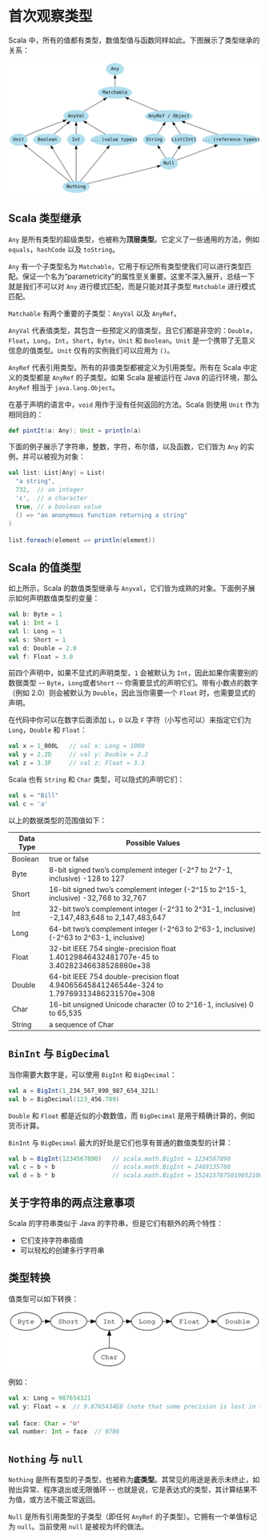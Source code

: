 # 首次观察类型

Scala 中，所有的值都有类型，数值型值与函数同样如此。下图展示了类型继承的关系：

![type hierarch](./img/hierarchy.svg)

## Scala 类型继承

`Any` 是所有类型的超级类型，也被称为**顶层类型**。它定义了一些通用的方法，例如 `equals`，`hashCode` 以及 `toString`。

`Any` 有一个子类型名为 `Matchable`，它用于标记所有类型使我们可以进行类型匹配。保证一个名为“parametricity”的属性至关重要。这里不深入展开，总结一下就是我们不可以对 `Any` 进行模式匹配，而是只能对其子类型 `Matchable` 进行模式匹配。

`Matchable` 有两个重要的子类型：`AnyVal` 以及 `AnyRef`。

`AnyVal` 代表值类型，其包含一些预定义的值类型，且它们都是非空的：`Double`，`Float`，`Long`，`Int`，`Short`，`Byte`，`Unit` 和 `Boolean`。`Unit` 是一个携带了无意义信息的值类型。`Unit` 仅有的实例我们可以应用为 `()`。

`AnyRef` 代表引用类型。所有的非值类型都被定义为引用类型。所有在 Scala 中定义的类型都是 `AnyRef` 的子类型。如果 Scala 是被运行在 Java 的运行环境，那么 `AnyRef` 相当于 `java.lang.Object`。

在基于声明的语言中，`void` 用作于没有任何返回的方法。Scala 则使用 `Unit` 作为相同目的：

```scala
def pintIt(a: Any): Unit = println(a)
```

下面的例子展示了字符串，整数，字符，布尔值，以及函数，它们皆为 `Any` 的实例，并可以被视为对象：

```scala
val list: List[Any] = List(
  "a string",
  732,  // an integer
  'c',  // a character
  true, // a boolean value
  () => "an anonymous function returning a string"
)

list.foreach(element => println(element))
```

## Scala 的值类型

如上所示，Scala 的数值类型继承与 `Anyval`，它们皆为成熟的对象。下面例子展示如何声明数值类型的变量：

```scala
val b: Byte = 1
val i: Int = 1
val l: Long = 1
val s: Short = 1
val d: Double = 2.0
val f: Float = 3.0
```

前四个声明中，如果不显式的声明类型，`1` 会被默认为 `Int`，因此如果你需要别的数据类型 -- `Byte`，`Long`或者`Short` -- 你需要显式的声明它们。带有小数点的数字（例如 2.0）则会被默认为 `Double`，因此当你需要一个 `Float` 时，也需要显式的声明。

在代码中你可以在数字后面添加 `L`，`D` 以及 `F` 字符（小写也可以）来指定它们为 `Long`，`Double` 和 `Float`：

```scala
val x = 1_000L   // val x: Long = 1000
val y = 2.2D     // val y: Double = 2.2
val z = 3.3F     // val z: Float = 3.3
```

Scala 也有 `String` 和 `Char` 类型，可以隐式的声明它们：

```scala
val s = "Bill"
val c = 'a'
```

以上的数据类型的范围值如下：

| Data Type | Possible Values                                                                              |
| --------- | -------------------------------------------------------------------------------------------- |
| Boolean   | true or false                                                                                |
| Byte      | 8-bit signed two’s complement integer (-2^7 to 2^7-1, inclusive) -128 to 127                 |
| Short     | 16-bit signed two’s complement integer (-2^15 to 2^15-1, inclusive) -32,768 to 32,767        |
| Int       | 32-bit two’s complement integer (-2^31 to 2^31-1, inclusive) -2,147,483,648 to 2,147,483,647 |
| Long      | 64-bit two’s complement integer (-2^63 to 2^63-1, inclusive) (-2^63 to 2^63-1, inclusive)    |
| Float     | 32-bit IEEE 754 single-precision float 1.40129846432481707e-45 to 3.40282346638528860e+38    |
| Double    | 64-bit IEEE 754 double-precision float 4.94065645841246544e-324 to 1.79769313486231570e+308  |
| Char      | 16-bit unsigned Unicode character (0 to 2^16-1, inclusive) 0 to 65,535                       |
| String    | a sequence of Char                                                                           |

## `BinInt` 与 `BigDecimal`

当你需要大数字是，可以使用 `BigInt` 和 `BigDecimal`：

```scala
val a = BigInt(1_234_567_890_987_654_321L)
val b = BigDecimal(123_456.789)
```

`Double` 和 `Float` 都是近似的小数数值，而 `BigDecimal` 是用于精确计算的，例如货币计算。

`BinInt` 与 `BigDecimal` 最大的好处是它们也享有普通的数值类型的计算：

```scala
val b = BigInt(1234567890)   // scala.math.BigInt = 1234567890
val c = b + b                // scala.math.BigInt = 2469135780
val d = b * b                // scala.math.BigInt = 1524157875019052100
```

## 关于字符串的两点注意事项

Scala 的字符串类似于 Java 的字符串，但是它们有额外的两个特性：

- 它们支持字符串插值
- 可以轻松的创建多行字符串

## 类型转换

值类型可以如下转换：

![type-casting-diagram](./img/type-casting-diagram.svg)

例如：

```scala
val x: Long = 987654321
val y: Float = x  // 9.8765434E8 (note that some precision is lost in this case)

val face: Char = '☺'
val number: Int = face  // 9786
```

## `Nothing` 与 `null`

`Nothing` 是所有类型的子类型，也被称为**底类型**。其常见的用途是表示未终止，如抛出异常、程序退出或无限循环 -- 也就是说，它是表达式的类型，其计算结果不为值，或方法不能正常返回。

`Null` 是所有引用类型的子类型（即任何 `AnyRef` 的子类型）。它拥有一个单值标记为 `null`。当前使用 `null` 是被视为坏的做法。
